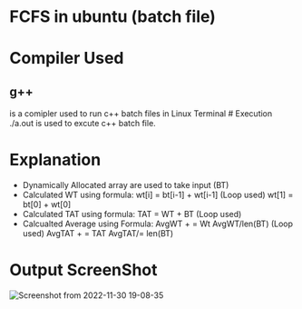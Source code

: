  # FCFS in ubuntu (batch file)
 # Compiler Used
 <h2>g++</h2> is a comipler used to run c++ batch files in Linux Terminal 
 # Execution
   ./a.out is used to excute c++ batch file.
 
 # Explanation
 - Dynamically Allocated array are used to take input (BT)
 - Calculated WT using formula:
    wt[i] = bt[i-1] + wt[i-1]  (Loop used)
    wt[1] = bt[0] + wt[0]
 - Calculated TAT using formula:
    TAT = WT + BT (Loop used)
 -  Calcualted Average using Formula:
    AvgWT + = Wt
    AvgWT/len(BT)        (Loop used)
    AvgTAT + = TAT
    AvgTAT/= len(BT)
    

    
 # Output ScreenShot
 
 ![Screenshot from 2022-11-30 19-08-35](https://user-images.githubusercontent.com/91987110/205544933-65235bcf-5793-4d8c-8e56-60a7658fc23b.png)
